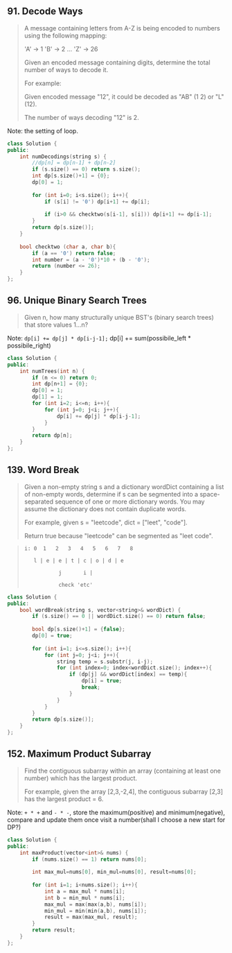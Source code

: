 ## 91. Decode Ways

> A message containing letters from A-Z is being encoded to numbers using the following mapping:
> 
> 'A' -> 1
> 'B' -> 2
> ...
> 'Z' -> 26
> 
> Given an encoded message containing digits, determine the total number of ways to decode it.
> 
> For example:
> 
> Given encoded message "12", it could be decoded as "AB" (1 2) or "L" (12).
> 
> The number of ways decoding "12" is 2.

Note: the setting of loop.

```cpp
class Solution {
public:
    int numDecodings(string s) {
        //dp[n] = dp[n-1] + dp[n-2]
        if (s.size() == 0) return s.size();
        int dp[s.size()+1] = {0};
        dp[0] = 1;
        
        for (int i=0; i<s.size(); i++){
            if (s[i] != '0') dp[i+1] += dp[i];
            
            if (i>0 && checktwo(s[i-1], s[i])) dp[i+1] += dp[i-1];
        }
        return dp[s.size()];
    }
    
    bool checktwo (char a, char b){
        if (a == '0') return false;
        int number = (a - '0')*10 + (b - '0');
        return (number <= 26);
    }
};
```

## 96. Unique Binary Search Trees

> Given n, how many structurally unique BST's (binary search trees) that store values 1...n?

Note: ```dp[i] += dp[j] * dp[i-j-1];``` dp[i] += sum(possibile_left * possibile_right)

```cpp
class Solution {
public:
    int numTrees(int n) {
        if (n <= 0) return 0;
        int dp[n+1] = {0};
        dp[0] = 1;
        dp[1] = 1;
        for (int i=2; i<=n; i++){
            for (int j=0; j<i; j++){
                dp[i] += dp[j] * dp[i-j-1];
            }
        }
        return dp[n];
    }
};
```

## 139. Word Break

> Given a non-empty string s and a dictionary wordDict containing a list of non-empty words, determine if s can be segmented into a space-separated sequence of one or more dictionary words. You may assume the dictionary does not contain duplicate words.
> 
> For example, given
> s = "leetcode",
> dict = ["leet", "code"].
> 
> Return true because "leetcode" can be segmented as "leet code".


> 
>  ```i: 0  1   2   3   4   5   6   7   8```
> 
>        l | e | e | t | c | o | d | e
> 
>                j       i |
> 
>                check 'etc'

```cpp
class Solution {
public:
    bool wordBreak(string s, vector<string>& wordDict) {
        if (s.size() == 0 || wordDict.size() == 0) return false;
        
        bool dp[s.size()+1] = {false};
        dp[0] = true;
        
        for (int i=1; i<=s.size(); i++){
            for (int j=0; j<i; j++){
                string temp = s.substr(j, i-j);
                for (int index=0; index<wordDict.size(); index++){
                    if (dp[j] && wordDict[index] == temp){
                        dp[i] = true;
                        break;
                    }
                }
            }
        }
        return dp[s.size()];
    }
};
```


## 152. Maximum Product Subarray

> Find the contiguous subarray within an array (containing at least one number) which has the largest product.
> 
> For example, given the array [2,3,-2,4],
> the contiguous subarray [2,3] has the largest product = 6.


Note: ```+ * +``` and ```- * -```, store the maximum(positive) and minimum(negative), compare and update them once visit a number(shall I choose a new start for DP?)

```cpp
class Solution {
public:
    int maxProduct(vector<int>& nums) {
        if (nums.size() == 1) return nums[0];
        
        int max_mul=nums[0], min_mul=nums[0], result=nums[0];
        
        for (int i=1; i<nums.size(); i++){
            int a = max_mul * nums[i];
            int b = min_mul * nums[i];
            max_mul = max(max(a,b), nums[i]);
            min_mul = min(min(a,b), nums[i]);
            result = max(max_mul, result);
        }
        return result;
    }
};
```
